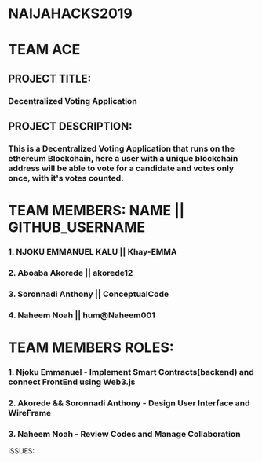 # NAIJAHACKS2019

# TEAM ACE

## PROJECT TITLE:

### Decentralized Voting Application

## PROJECT DESCRIPTION:

### This is a Decentralized Voting Application that runs on the ethereum Blockchain, here a user with a unique blockchain address will be able to vote for a candidate and votes only once, with it's votes counted.

# TEAM MEMBERS: NAME || GITHUB_USERNAME

### 1. NJOKU EMMANUEL KALU || Khay-EMMA

### 2. Aboaba Akorede || akorede12

### 3. Soronnadi Anthony || ConceptualCode

### 4. Naheem Noah || hum@Naheem001

# TEAM MEMBERS ROLES:

### 1. Njoku Emmanuel - Implement Smart Contracts(backend) and connect FrontEnd using Web3.js

### 2. Akorede && Soronnadi Anthony - Design User Interface and WireFrame

### 3. Naheem Noah - Review Codes and Manage Collaboration

ISSUES:
